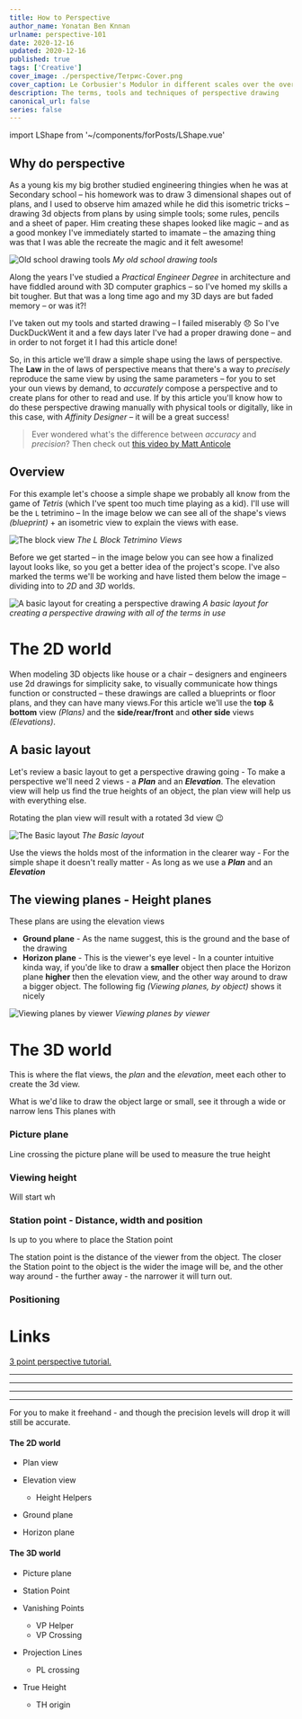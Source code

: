 ```yaml
---
title: How to Perspective
author_name: Yonatan Ben Knnan
urlname: perspective-101
date: 2020-12-16
updated: 2020-12-16
published: true
tags: ['Creative']
cover_image: ./perspective/Тетрис-Cover.png
cover_caption: Le Corbusier's Modulor in different scales over the over 
description: The terms, tools and techniques of perspective drawing
canonical_url: false
series: false
---
```

import LShape from '~/components/forPosts/LShape.vue'

<LShape/>

## Why do perspective

As a young kis my big brother studied engineering thingies when he was at Secondary school – his homework was to draw 3 dimensional shapes out of plans, and I used to observe him amazed while he did this isometric tricks – drawing 3d objects from plans by using simple tools; some rules, pencils and a sheet of paper. Him creating these shapes looked like magic – and as a good monkey I've immediately started to imamate – the amazing thing was that I was able the recreate the magic and it felt awesome!

![Old school drawing tools](./perspective/Screen_Shot_2020-08-03_at_7.24.57_PM.png)
*My old school drawing tools*

Along the years I've studied a *Practical Engineer Degree* in architecture and have fiddled around with 3D computer graphics – so I've homed my skills a bit tougher. But that was a long time ago and my 3D days are but faded memory – or was it?! 

I've taken out my tools and started drawing – I failed miserably 😞 So I've DuckDuckWent it and a few days later I've had a proper drawing done – and in order to not forget it I had this article done!

So, in this article we'll draw a simple shape using the laws of perspective. The **Law** in the of laws of perspective means that there's a way to *precisely* reproduce the same view by using the same parameters – for you to set your oun views by demand, to *accurately* compose a perspective and to create plans for other to read and use. If by this article you'll know how to do these perspective drawing manually with physical tools or digitally, like in this case, with *Affinity Designer* – it will be a great success!

> Ever wondered what's the difference between *accuracy* and *precision*? Then check out [this video by Matt Anticole](https://youtu.be/hRAFPdDppzs)

## Overview

For this example let's choose a simple shape we probably all know from the game of *Tetris* (which I've spent too much time playing as a kid). I'll use will be the `L` tetrimino – In the image below we can see all of the shape's views *(blueprint)* + an isometric view to explain the views with ease.  

![The block view](./perspective/L_block_views.png)
*The L Block Tetrimino Views*

Before we get started – in the image below you can see how a finalized layout looks like, so you get a better idea of the project's scope. I've also marked the terms we'll be working and have listed them below the image – dividing into to *2D* and *3D* worlds.

![A basic layout for creating a perspective drawing](./perspective/The_terms.jpg) *A basic layout for creating a perspective drawing with all of the terms in use*

# The 2D world

When modeling 3D objects like house or a chair – designers and engineers use 2d drawings for simplicity sake, to visually communicate how things function or constructed – these drawings are called a blueprints or floor plans, and they can have many views.For this article we'll use the **top** & **bottom** view *(Plans)* and the **side/rear/front** and **other side** views *(Elevations)*. 

## A basic layout

Let's review a basic layout to get a perspective drawing going -  To make a perspective we'll need 2 views - a ***Plan*** and an ***Elevation***. The elevation view will help us find the true heights of an object, the plan view will help us with everything else.

Rotating the plan view will result with a rotated 3d view 😉

![The Basic layout](./perspective/Basic_layout.jpg)
*The Basic layout*

Use the views the holds most of the information in the clearer way - For the simple shape it doesn't really matter - As long as we use a ***Plan*** and an ***Elevation***

## The viewing planes - Height planes

These plans are using the elevation views

- **Ground plane** - As the name suggest, this is the ground and the base of the drawing
- **Horizon plane** - This is the viewer's eye level - In a counter intuitive kinda way, if you'de like to draw a **smaller** object then place the Horizon plane **higher** then the elevation view, and the other way around to draw a bigger object. The following fig *(Viewing planes, by object)* shows it nicely

![Viewing planes by viewer](./perspective/Viewing_planes_by_viewer.jpg)
*Viewing planes by viewer*

# The 3D world

This is where the flat views, the *plan* and the *elevation*, meet each other to create the 3d view. 

What is we'd like to draw the object large or small, see it through a wide or narrow lens This planes with 

### Picture plane

Line crossing the picture plane will be used to measure the true height

### Viewing height

Will start wh

### Station point - Distance, width and position

Is up to you where to place the Station point 

The station point is the distance of the viewer from the object. The closer the Station point to the object is the wider the image will be, and the other way around - the further away - the narrower it will turn out.

### Positioning

# Links

[3 point perspective tutorial.](http://www.automotiveillustrations.com/tutorials/drawing-3-point-perspective.html)
  

---
---
---
---

For you to make it freehand - and though the precision levels will drop it will still be accurate.

#### The 2D world

- Plan view
- Elevation view
  
    - Height Helpers

- Ground plane
- Horizon plane

#### The 3D world

- Picture plane
- Station Point
- Vanishing Points
  
    - VP Helper
    - VP Crossing

- Projection Lines
  
    - PL crossing

- True Height
  
    - TH origin
